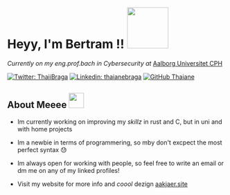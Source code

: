 # Heyy, I'm **Bertram** !!  <img src="https://media.giphy.com/media/L2fhrK3Jpual0S9SLE/giphy.gif" width="95">
_Currently on my eng.prof.bach in Cybersecurity at_ [Aalborg Universitet CPH](https://www.aau.dk/)

[![Twitter: ThaiiBraga](https://img.shields.io/twitter/follow/BertramAakjaer?style=social)](https://twitter.com/BertramAakjaer)
[![Linkedin: thaianebraga](https://img.shields.io/badge/-Bertram_Aakjær-blue?style=flat-square&logo=Linkedin&logoColor=white&link=https://www.linkedin.com/in/bertram-aakjær/)](https://www.linkedin.com/in/bertram-aakj%C3%A6r/)
[![GitHub Thaiane](https://img.shields.io/github/followers/BertramAakjaer?label=follow&style=social)](https://github.com/BertramAakjaer)



About Meeee <img src="https://media.giphy.com/media/Xew5sq77hJ3k2OCdZL/giphy.gif" width="35">
---

- Im currently working on improving my _skillz_ in rust and C, but in uni and with home projects

- Im a newbie in terms of programmering, so mby don't excpect the most perfect syntax 😓

- Im always open for working with people, so feel free to write an email or dm me on any of my linked profiles!

- Visit my website for more info and _coool_ dezign [aakjaer.site](https://www.aakjaer.site)


